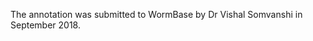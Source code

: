 [//]: # (Created by ./bin/manage_files.pl from ./species/Meloidogyne_graminicola/PRJNA411966/Meloidogyne_graminicola_PRJNA411966.annotation.html on Thu Jun 11 13:44:44 2020)
The annotation was submitted to WormBase by Dr Vishal Somvanshi in September 2018.
